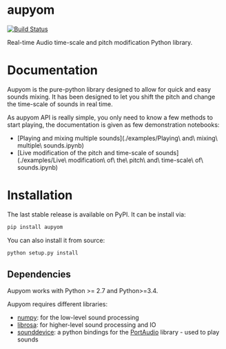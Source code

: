 # aupyom

[![Build Status](https://travis-ci.org/pierre-rouanet/aupyom.svg?branch=master)](https://travis-ci.org/pierre-rouanet/aupyom)

Real-time Audio time-scale and pitch modification Python library.

# Documentation

Aupyom is the pure-python library designed to allow for quick and easy sounds mixing. It has been designed to let you shift the pitch and change the time-scale of sounds in real time.

As aupyom API is really simple, you only need to know a few methods to start playing, the documentation is given as few demonstration notebooks:

* [Playing and mixing multiple sounds](./examples/Playing\ and\ mixing\ multiple\ sounds.ipynb)
* [Live modification of the pitch and time-scale of sounds](./examples/Live\ modification\ of\ the\ pitch\ and\ time-scale\ of\ sounds.ipynb)

# Installation

The last stable release is available on PyPI. It can be install via:

```bash
pip install aupyom
```

You can also install it from source:
```bash
python setup.py install
```

## Dependencies

Aupyom works with Python >= 2.7 and Python>=3.4.

Aupyom requires different libraries:
* [numpy](http://www.numpy.org): for the low-level sound processing
* [librosa](https://github.com/bmcfee/librosa): for higher-level sound processing and IO
* [sounddevice](http://python-sounddevice.readthedocs.org/): a python bindings for the [PortAudio](http://www.portaudio.com) library - used to play sounds
